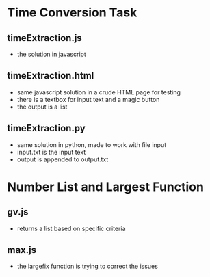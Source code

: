 # Time Conversion Task

## timeExtraction.js
  - the solution in javascript

## timeExtraction.html
  - same javascript solution in a crude HTML page for testing
  - there is a textbox for input text and a magic button
  - the output is a list

## timeExtraction.py
  - same solution in python, made to work with file input
  - input.txt is the input text
  - output is appended to output.txt
  
# Number List and Largest Function

## gv.js
  - returns a list based on specific criteria

## max.js
  - the largefix function is trying to correct the issues
  
